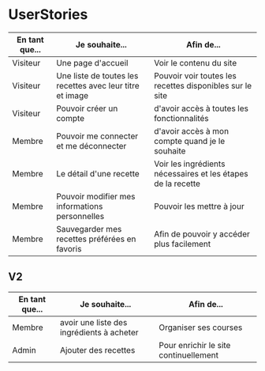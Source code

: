 # UserStories

| En tant que... | Je souhaite... | Afin de... |
|----------------|----------------|------------|
| Visiteur | Une page d'accueil | Voir le contenu du site |
| Visiteur | Une liste de toutes les recettes avec leur titre et image | Pouvoir voir toutes les recettes disponibles sur le site |
| Visiteur | Pouvoir créer un compte | d'avoir accès à toutes les fonctionnalités |
| Membre | Pouvoir me connecter et me déconnecter | d'avoir accès à mon compte quand je le souhaite |
| Membre | Le détail d'une recette | Voir les ingrédients nécessaires et les étapes de la recette |
| Membre | Pouvoir modifier mes informations personnelles | Pouvoir les mettre à jour |
| Membre | Sauvegarder mes recettes préférées en favoris | Afin de pouvoir y accéder plus facilement |

## V2

| En tant que... | Je souhaite... | Afin de... |
|----------------|----------------|------------|
| Membre | avoir une liste des ingrédients à acheter | Organiser ses courses |
| Admin | Ajouter des recettes | Pour enrichir le site continuellement |
